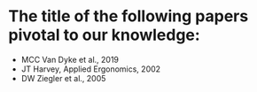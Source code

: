 # The title of the following papers pivotal to our knowledge:
+ MCC Van Dyke et al., 2019  
+ JT Harvey, Applied Ergonomics, 2002  
+ DW Ziegler et al., 2005  

